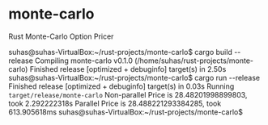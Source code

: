 # monte-carlo
Rust Monte-Carlo Option Pricer

suhas@suhas-VirtualBox:~/rust-projects/monte-carlo$ cargo build --release
   Compiling monte-carlo v0.1.0 (/home/suhas/rust-projects/monte-carlo)
    Finished release [optimized + debuginfo] target(s) in 2.50s
suhas@suhas-VirtualBox:~/rust-projects/monte-carlo$ cargo run --release
    Finished release [optimized + debuginfo] target(s) in 0.03s
     Running `target/release/monte-carlo`
Non-parallel Price is 28.48201998899803, took 2.292222318s
Parallel Price is 28.488221293384285, took 613.905618ms
suhas@suhas-VirtualBox:~/rust-projects/monte-carlo$ 
